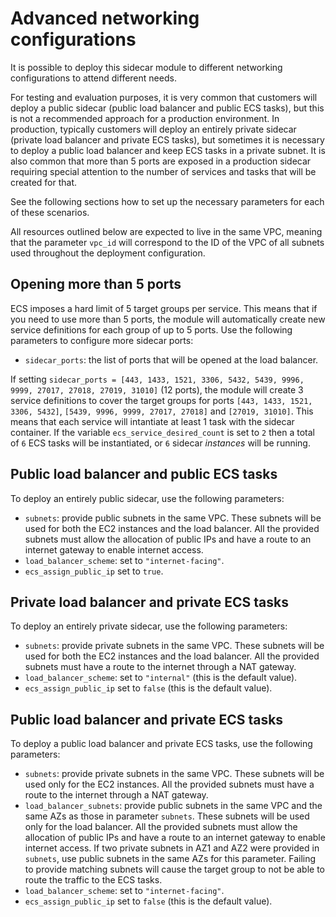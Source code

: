 # Advanced networking configurations

It is possible to deploy this sidecar module to different networking configurations to attend different needs.

For testing and evaluation purposes, it is very common that customers will deploy a public sidecar
(public load balancer and public ECS tasks), but this is not a recommended approach for a production
environment. In production, typically customers will deploy an entirely private sidecar (private load 
balancer and private ECS tasks), but sometimes it is necessary to deploy a public load balancer and
keep ECS tasks in a private subnet. It is also common that more than 5 ports are exposed in a
production sidecar requiring special attention to the number of services and tasks that will
be created for that.

See the following sections how to set up the necessary parameters for each of these scenarios.

All resources outlined below are expected to live in the same VPC, meaning that the parameter
`vpc_id` will correspond to the ID of the VPC of all subnets used throughout the deployment 
configuration.

## Opening more than 5 ports

ECS imposes a hard limit of 5 target groups per service. This means that if you need to
use more than 5 ports, the module will automatically create new service definitions for
each group of up to 5 ports. Use the following parameters to configure more sidecar ports:

* `sidecar_ports`: the list of ports that will be opened at the load balancer.

If setting `sidecar_ports = [443, 1433, 1521, 3306, 5432, 5439, 9996, 9999, 27017, 27018, 27019, 31010]`
(12 ports), the module will create 3 service definitions to cover the target groups for ports
`[443, 1433, 1521, 3306, 5432]`, `[5439, 9996, 9999, 27017, 27018]` and `[27019, 31010]`. This
means that each service will intantiate at least 1 task with the sidecar container.
If the variable `ecs_service_desired_count` is set to `2` then a total of `6` ECS
tasks will be instantiated, or `6` sidecar *instances* will be running.

## Public load balancer and public ECS tasks

To deploy an entirely public sidecar, use the following parameters:

* `subnets`: provide public subnets in the same VPC. These subnets will be used for both the EC2
instances and the load balancer. All the provided subnets must allow the allocation of public IPs
and have a route to an internet gateway to enable internet access.
* `load_balancer_scheme`: set to `"internet-facing"`.
* `ecs_assign_public_ip` set to `true`.

## Private load balancer and private ECS tasks

To deploy an entirely private sidecar, use the following parameters:

* `subnets`: provide private subnets in the same VPC. These subnets will be used for both the EC2
instances and the load balancer. All the provided subnets must have a route to the internet
through a NAT gateway.
* `load_balancer_scheme`: set to `"internal"` (this is the default value).
* `ecs_assign_public_ip` set to `false` (this is the default value).

## Public load balancer and private ECS tasks

To deploy a public load balancer and private ECS tasks, use the following parameters:

* `subnets`: provide private subnets in the same VPC. These subnets will be used only for the EC2
instances. All the provided subnets must have a route to the internet through a NAT gateway.
* `load_balancer_subnets`: provide public subnets in the same VPC and the same AZs as those in
parameter `subnets`. These subnets will be used only for the load balancer. All the provided 
subnets must allow the allocation of public IPs and have a route to an internet gateway to 
enable internet access. If two private subnets in AZ1 and AZ2 were provided in `subnets`, use
public subnets in the same AZs for this parameter. Failing to provide matching subnets will
cause the target group to not be able to route the traffic to the ECS tasks.
* `load_balancer_scheme`: set to `"internet-facing"`.
* `ecs_assign_public_ip` set to `false` (this is the default value).
